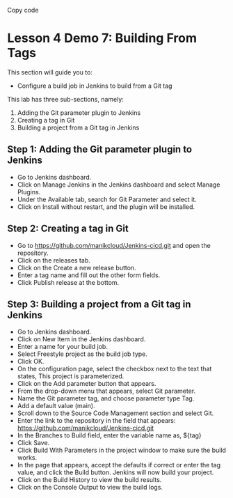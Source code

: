 Copy code
# Lesson 4 Demo 7: Building From Tags

This section will guide you to: 
- Configure a build job in Jenkins to build from a Git tag

This lab has three sub-sections, namely:
1. Adding the Git parameter plugin to Jenkins
2. Creating a tag in Git
3. Building a project from a Git tag in Jenkins

## Step 1: Adding the Git parameter plugin to Jenkins
- Go to Jenkins dashboard.
- Click on Manage Jenkins in the Jenkins dashboard and select Manage Plugins.
- Under the Available tab, search for Git Parameter and select it.
- Click on Install without restart, and the plugin will be installed.

## Step 2: Creating a tag in Git
- Go to https://github.com/manikcloud/Jenkins-cicd.git and open the repository.
- Click on the releases tab.
- Click on the Create a new release button.
- Enter a tag name and fill out the other form fields.
- Click Publish release at the bottom.

## Step 3: Building a project from a Git tag in Jenkins
- Go to Jenkins dashboard.
- Click on New Item in the Jenkins dashboard.
- Enter a name for your build job.
- Select Freestyle project as the build job type.
- Click OK.
- On the configuration page, select the checkbox next to the text that states, This project is parameterized.
- Click on the Add parameter button that appears.
- From the drop-down menu that appears, select Git parameter.
- Name the Git parameter tag, and choose parameter type Tag.
- Add a default value (main).
- Scroll down to the Source Code Management section and select Git.
- Enter the link to the repository in the field that appears: https://github.com/manikcloud/Jenkins-cicd.git
- In the Branches to Build field, enter the variable name as, ${tag}
- Click Save.
- Click Build With Parameters in the project window to make sure the build works.
- In the page that appears, accept the defaults if correct or enter the tag value, and click the Build button. Jenkins will now build your project.
- Click on the Build History to view the build results.
- Click on the Console Output to view the build logs.